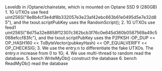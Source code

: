 
Leveldb in /Optane/chainstate, which is mounted on Optane SSD 9 (280GB)
    1. 1G UTXOs use feed uint256S("8e8b4cf3e4df8b332057e3e23af42ebc663b61e0495d5e7e32d85"), and the txout.scriptPubKey uses the RandomScript();
    2. 1G UTXOs use feed1 uint256S("8d75a32e8858f12307c362bcb3f76c0e645d360b0587569a49c5068efccf83fc"), and the txout.scriptPubKey uses the P2PKSH :OP_DUP << OP_HASH160 << ToByteVector(pubkeyHash) << OP_EQUALVERIFY << OP_CHECKSIG;
    3. We use the entry.n to differentiate the fake UTXOs. The entry.n increase from 0 to 1G;
    4. We use multi-thread to random read the database.
    5. bench WriteMyDb() construct the database
    6. bench ReadMyDb() read the database
